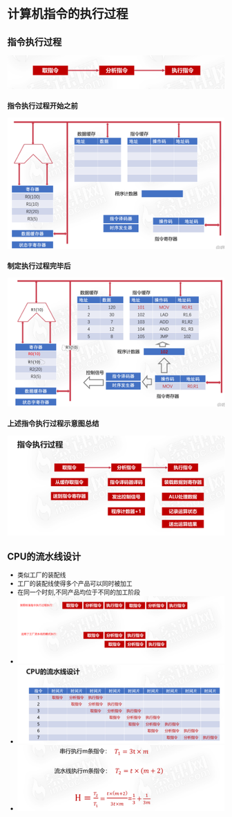 # 计算机指令的执行过程

## 指令执行过程

![image-20210113200628761](16计算机指令的执行过程.assets/image-20210113200628761.png)

### 指令执行过程开始之前

![image-20210113203009972](16计算机指令的执行过程.assets/image-20210113203009972.png)

### 制定执行过程完毕后

![image-20210113202814070](16计算机指令的执行过程.assets/image-20210113202814070.png)

### 上述指令执行过程示意图总结

![image-20210113203055627](16计算机指令的执行过程.assets/image-20210113203055627.png)

## CPU的流水线设计

* 类似工厂的装配线
* 工厂的装配线使得多个产品可以同时被加工
* 在同一个时刻,不同产品均位于不同的加工阶段
* ![image-20210113203253855](16计算机指令的执行过程.assets/image-20210113203253855.png)
* ![image-20210113203303299](16计算机指令的执行过程.assets/image-20210113203303299.png)
* ![image-20210113203312953](16计算机指令的执行过程.assets/image-20210113203312953.png)